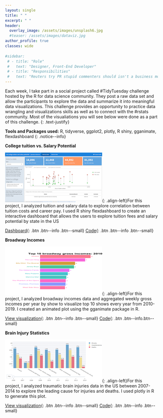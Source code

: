 ```yaml
---
layout: single
title: " "
excerpt: " "
header:
  overlay_image: /assets/images/unsplash6.jpg
  #teaser: /assets/images/dataviz.jpg
author_profile: true  
classes: wide 

#sidebar:
 # - title: "Role"
 #   text: "Designer, Front-End Developer"
 # - title: "Responsibilities"
 #   text: "Reuters try PR stupid commenters should isn't a business model"
--- 
```


Each week, I take part in a social project called #TidyTuesday challenge hosted by the R for data science community. They post a raw data set and allow the participants to explore the data and summarize it into meaningful data visualizations. This challenge provides an opportunity to practice data wrangling and visualizations skills as well as to connect with the #rstats community. Most of the visualiations you will see below were done as a part of this challenge.
{: .text-justify}

**Tools and Packages used:**  R, tidyverse, ggplot2, plotly, R shiny, gganimate, flexdashboard
{: .notice--info}

**College tuition vs. Salary Potential**

![image-left](/assets/images/Collegetuition.png){: .align-left}For this project, I analyzed tuition and salary data to explore correlation between tuition costs and career pay. I used R shiny flexdashboard to create an interactive dashboard that allows the users to explore tuition fees and salary potential by state in the US

[Dashboard](https://smakeneni.shinyapps.io/Tuition_Salary/){: .btn .btn--info .btn--small}  [Code](https://github.com/smakeneni/TidyTuesday/blob/master/College_tuition_03_011/Tuition_Salary.Rmd){: .btn .btn--info .btn--small}

**Broadway Incomes**

![image-left](/assets/images/Broadway_teaser.gif){: .align-left}For this project, I analyzed broadway incomes data and aggregated weekly gross incomes per year by show to visualize top 10 shows every year from 2010-2019. I created an animated plot using the gganimate package in R.

[View visualization](/portfolio/Dataviz_broadway.html){: .btn .btn--info .btn--small}    [Code](https://github.com/smakeneni/TidyTuesday/blob/master/Broadway/Animatedplot.R){: .btn .btn--info.btn--small}

**Brain Injury Statistics**

![image-left](/assets/images/BrainInjury_teaser.png){: .align-left}For this project, I analyzed traumatic brain injuries data in the US between 2007-2014 to explore the leading cause for injuries and deaths. I used plotly in R to generate this plot.

[View visualization](/portfolio/braininjury_dashboard.html){: .btn .btn--info .btn--small}  [Code](https://github.com/smakeneni/TidyTuesday/blob/master/BrainInjury_03_24/barplots_braininjury.R){: .btn .btn--info .btn--small} 
